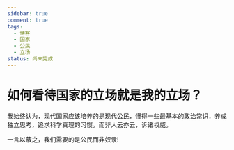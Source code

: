 ```yaml
---
sidebar: true
comment: true
tags:
  - 博客
  - 国家
  - 公民
  - 立场
status: 尚未完成
---
```

# 如何看待国家的立场就是我的立场？

我始终认为，现代国家应该培养的是现代公民，懂得一些最基本的政治常识，养成独立思考，追求科学真理的习惯。而非人云亦云，诉诸权威。

一言以蔽之，我们需要的是公民而非奴隶!